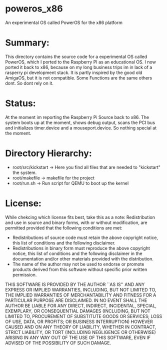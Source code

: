 poweros_x86
===========

An experimental OS called PowerOS for the x86 platform

Summary:
========

This directory contains the source code for a experimental OS called PowerOS,
which I ported to the Raspberry PI as an educational OS. I now ported it back to x86,
because on my long business trips im in lack of a rasperry pi development stack.
It is partly inspired by the good old AmigaOS, but it is not compatible. Some
Functions are the same others dont. So dont rely on it.

Status:
=======
At the moment im reporting the Raspberry Pi Source back to x86. The system boots up at the moment,
shows debug output, scans the PCI bus and initializes timer.device and a mouseport.device. So nothing
special at the moment.

Directory Hierarchy:
====================

* root/src/kickstart -> Here you find all files that are needed to "kickstart" the system. 
* root/makefile -> makefile for the project
* root/run.sh -> Run script for QEMU to boot up the kernel

License:
========
While chekcing which license fits best, take this as a note:
Redistribution and use in source and binary forms, with or without
modification, are permitted provided that the following conditions
are met:

 - Redistributions of source code must retain the above copyright
   notice, this list of conditions and the following disclaimer.
 - Redistributions in binary form must reproduce the above copyright
   notice, this list of conditions and the following disclaimer in the
   documentation and/or other materials provided with the distribution.
 - The name of the author may not be used to endorse or promote products
   derived from this software without specific prior written permission.

 THIS SOFTWARE IS PROVIDED BY THE AUTHOR ``AS IS'' AND ANY EXPRESS OR
 IMPLIED WARRANTIES, INCLUDING, BUT NOT LIMITED TO, THE IMPLIED WARRANTIES
 OF MERCHANTABILITY AND FITNESS FOR A PARTICULAR PURPOSE ARE DISCLAIMED.
 IN NO EVENT SHALL THE AUTHOR BE LIABLE FOR ANY DIRECT, INDIRECT,
 INCIDENTAL, SPECIAL, EXEMPLARY, OR CONSEQUENTIAL DAMAGES (INCLUDING, BUT
 NOT LIMITED TO, PROCUREMENT OF SUBSTITUTE GOODS OR SERVICES; LOSS OF USE,
 DATA, OR PROFITS; OR BUSINESS INTERRUPTION) HOWEVER CAUSED AND ON ANY
 THEORY OF LIABILITY, WHETHER IN CONTRACT, STRICT LIABILITY, OR TORT
 (INCLUDING NEGLIGENCE OR OTHERWISE) ARISING IN ANY WAY OUT OF THE USE OF
 THIS SOFTWARE, EVEN IF ADVISED OF THE POSSIBILITY OF SUCH DAMAGE.
